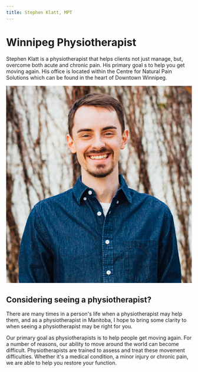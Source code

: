 ```yaml
---
title: Stephen Klatt, MPT 
---
```

# Winnipeg Physiotherapist

Stephen Klatt is a physiotherapist that helps clients not just manage, but, overcome both acute and chronic pain. His primary goal s to help you get moving again. His office is located within the Centre for Natural Pain Solutions which can be found in the heart of Downtown Winnipeg. 

![Stephen Klatt, MPT](https://raw.githubusercontent.com/klattphysio/klattphysio.github.io/master/_pictures/StephenPortrait.png "Stephen Klatt, MPT")

## Considering seeing a physiotherapist?

There are many times in a person's life when a physiotherapist may help them, and as a physiotherapist in Manitoba, I hope to bring some clarity to when seeing a physiotherapist may be right for you. 

Our primary goal as physiotherapists is to help people get moving again. For a number of reasons, our ability to move around the world can become difficult. Physiotherapists are trained to assess and treat these movement difficulties. Whether it's a medical condition, a minor injury or chronic pain, we are able to help you restore your function. 
